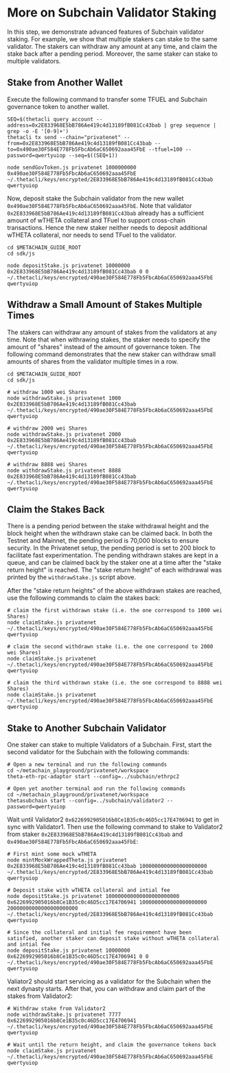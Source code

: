 # More on Subchain Validator Staking

In this step, we demonstrate advanced features of Subchain validator staking. For example, we show that multiple stakers can stake to the same validator. The stakers can withdraw any amount at any time, and claim the stake back after a pending period. Moreover, the same staker can stake to multiple validators. 

## Stake from Another Wallet

Execute the following command to transfer some TFUEL and Subchain governance token to another wallet.

```shell
SEQ=$(thetacli query account --address=0x2E833968E5bB786Ae419c4d13189fB081Cc43bab | grep sequence | grep -o -E '[0-9]+')
thetacli tx send --chain="privatenet" --from=0x2E833968E5bB786Ae419c4d13189fB081Cc43bab --to=0x490ae30F584E778Fb5FbcAb6aC650692aaa45FbE --tfuel=100 --password=qwertyuiop --seq=$((SEQ+1))

node sendGovToken.js privatenet 1000000000 0x490ae30F584E778Fb5FbcAb6aC650692aaa45FbE ~/.thetacli/keys/encrypted/2E833968E5bB786Ae419c4d13189fB081Cc43bab qwertyuiop
```

Now, deposit stake the Subchain validator from the new wallet `0x490ae30F584E778Fb5FbcAb6aC650692aaa45FbE`. Note that validator `0x2E833968E5bB786Ae419c4d13189fB081Cc43bab` already has a sufficient amount of wTHETA collateral and TFuel to support cross-chain transactions. Hence the new staker neither needs to deposit additional wTHETA collateral, nor needs to send TFuel to the validator.

```shell
cd $METACHAIN_GUIDE_ROOT
cd sdk/js

node depositStake.js privatenet 10000000 0x2E833968E5bB786Ae419c4d13189fB081Cc43bab 0 0 ~/.thetacli/keys/encrypted/490ae30F584E778Fb5FbcAb6aC650692aaa45FbE qwertyuiop
```

## Withdraw a Small Amount of Stakes Multiple Times

The stakers can withdraw any amount of stakes from the validators at any time. Note that when withrawing stakes, the staker needs to specify the amount of "shares" instead of the amount of governance token. The following command demonstrates that the new staker can withdraw small amounts of shares from the validator multiple times in a row.

```shell
cd $METACHAIN_GUIDE_ROOT
cd sdk/js

# withdraw 1000 wei Shares
node withdrawStake.js privatenet 1000 0x2E833968E5bB786Ae419c4d13189fB081Cc43bab ~/.thetacli/keys/encrypted/490ae30F584E778Fb5FbcAb6aC650692aaa45FbE qwertyuiop

# withdraw 2000 wei Shares
node withdrawStake.js privatenet 2000 0x2E833968E5bB786Ae419c4d13189fB081Cc43bab ~/.thetacli/keys/encrypted/490ae30F584E778Fb5FbcAb6aC650692aaa45FbE qwertyuiop

# withdraw 8888 wei Shares
node withdrawStake.js privatenet 8888 0x2E833968E5bB786Ae419c4d13189fB081Cc43bab ~/.thetacli/keys/encrypted/490ae30F584E778Fb5FbcAb6aC650692aaa45FbE qwertyuiop
```

## Claim the Stakes Back

There is a pending period between the stake withdrawal height and the block height when the withdrawn stake can be claimed back. In both the Testnet and Mainnet, the pending period is 70,000 blocks to ensure security. In the Privatenet setup, the pending period is set to 200 block to facilitate fast experimentation. The pending withdrawn stakes are kept in a queue, and can be claimed back by the staker one at a time after the "stake return height" is reached. The "stake return height" of each withdrawal was printed by the `withdrawStake.js` script above.

After the "stake return heights" of the above withdrawn stakes are reached, use the following commands to claim the stakes back:

```shell
# claim the first withdrawn stake (i.e. the one correspond to 1000 wei Shares)
node claimStake.js privatenet ~/.thetacli/keys/encrypted/490ae30F584E778Fb5FbcAb6aC650692aaa45FbE qwertyuiop

# claim the second withdrawn stake (i.e. the one correspond to 2000 wei Shares)
node claimStake.js privatenet ~/.thetacli/keys/encrypted/490ae30F584E778Fb5FbcAb6aC650692aaa45FbE qwertyuiop

# claim the third withdrawn stake (i.e. the one correspond to 8888 wei Shares)
node claimStake.js privatenet ~/.thetacli/keys/encrypted/490ae30F584E778Fb5FbcAb6aC650692aaa45FbE qwertyuiop
```

## Stake to Another Subchain Validator

One staker can stake to multiple Validators of a Subchain. First, start the second validator for the Subchain with the following commands:

```shell
# Open a new terminal and run the following commands
cd ~/metachain_playground/privatenet/workspace
theta-eth-rpc-adaptor start --config=../subchain/ethrpc2

# Open yet another terminal and run the following commands
cd ~/metachain_playground/privatenet/workspace
thetasubchain start --config=../subchain/validator2 --password=qwertyuiop
```

Wait until Validator2 `0x6226992905016b8Ce1B35c0c46D5cc17E4706941` to get in sync with Validator1. Then use the following command to stake to Validator2 from staker `0x2E833968E5bB786Ae419c4d13189fB081Cc43bab` and `0x490ae30F584E778Fb5FbcAb6aC650692aaa45FbE`:

```shell
# First mint some mock wTHETA
node mintMockWrappedTheta.js privatenet 0x2E833968E5bB786Ae419c4d13189fB081Cc43bab 1000000000000000000000 ~/.thetacli/keys/encrypted/2E833968E5bB786Ae419c4d13189fB081Cc43bab qwertyuiop

# Deposit stake with wTHETA collateral and intial fee
node depositStake.js privatenet 100000000000000000000000 0x6226992905016b8Ce1B35c0c46D5cc17E4706941 1000000000000000000000 20000000000000000000000 ~/.thetacli/keys/encrypted/2E833968E5bB786Ae419c4d13189fB081Cc43bab qwertyuiop

# Since the collateral and initial fee requirement have been satisfied, another staker can deposit stake without wTHETA collateral and intial fee
node depositStake.js privatenet 10000000 0x6226992905016b8Ce1B35c0c46D5cc17E4706941 0 0 ~/.thetacli/keys/encrypted/490ae30F584E778Fb5FbcAb6aC650692aaa45FbE qwertyuiop
```

Valiator2 should start servicing as a validator for the Subchain when the next dynasty starts. After that, you can withdraw and claim part of the stakes from Validator2:

```shell
# Withdraw stake from Validator2
node withdrawStake.js privatenet 7777 0x6226992905016b8Ce1B35c0c46D5cc17E4706941 ~/.thetacli/keys/encrypted/490ae30F584E778Fb5FbcAb6aC650692aaa45FbE qwertyuiop

# Wait until the return height, and claim the governance tokens back
node claimStake.js privatenet ~/.thetacli/keys/encrypted/490ae30F584E778Fb5FbcAb6aC650692aaa45FbE qwertyuiop
```

